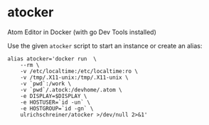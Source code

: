 # atocker
Atom Editor in Docker (with go Dev Tools installed)

Use the given `atocker` script to start an instance or create an alias:

```
alias atocker='docker run  \
    --rm \
    -v /etc/localtime:/etc/localtime:ro \
    -v /tmp/.X11-unix:/tmp/.X11-unix \
    -v `pwd`:/work \
    -v `pwd`/.atock:/devhome/.atom \
    -e DISPLAY=$DISPLAY \
    -e HOSTUSER=`id -un` \
    -e HOSTGROUP=`id -gn` \
    ulrichschreiner/atocker >/dev/null 2>&1'
```

